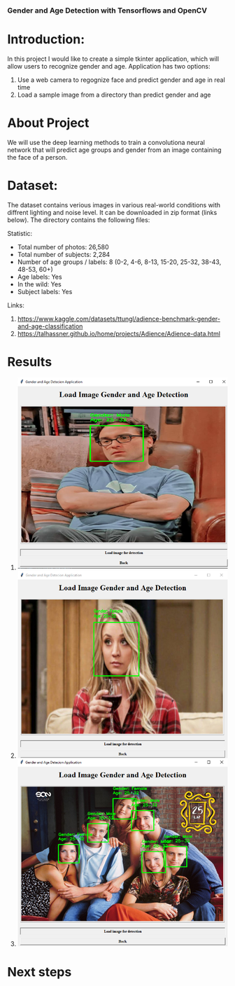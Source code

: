 ### Gender and Age Detection with Tensorflows and OpenCV

# Introduction:

In this project I would like to create a simple tkinter application, which will allow users to recognize gender and age. 
Application has two options: 

1. Use a web camera to regognize face and predict gender and age in real time 
2. Load a sample image from a directory than predict gender and age 

# About Project

We will use the deep learning methods to train a convolutiona neural network that will predict age groups and gender from an image containing the face of a person.


# Dataset:

The dataset contains verious images in various real-world conditions with diffrent lighting and noise level. 
It can be downloaded in zip format (links below). The directory contains the following files:

Statistic:

* Total number of photos: 26,580
* Total number of subjects: 2,284
* Number of age groups / labels: 8 (0-2, 4-6, 8-13, 15-20, 25-32, 38-43, 48-53, 60+)
* Age labels: Yes
* In the wild: Yes
* Subject labels: Yes

Links:
1. https://www.kaggle.com/datasets/ttungl/adience-benchmark-gender-and-age-classification
2. https://talhassner.github.io/home/projects/Adience/Adience-data.html

# Results

1. ![alt text](https://raw.githubusercontent.com/m-miler/gender_age_detection/master/results/leonard_result.png?token=GHSAT0AAAAAABTVQ55MGGEFMJRVZOGUPVLYYTAMNQQ)
2. ![alt text](https://raw.githubusercontent.com/m-miler/gender_age_detection/master/results/penny_result.PNG?token=GHSAT0AAAAAABTVQ55NRLQUKVINUA2WFD5WYTAMRVA)
3. ![alt text](https://raw.githubusercontent.com/m-miler/gender_age_detection/master/results/freinds.PNG?token=GHSAT0AAAAAABTVQ55MU3PH3KPBL6KEMB7YYTAMSWA)

# Next steps
